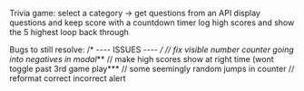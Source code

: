 Trivia game:
    select a category -> get questions from an API
    display questions and keep score with a countdown timer
    log high scores and show the 5 highest
    loop back through

Bugs to still resolve:
/* ---- ISSUES ---- */
// fix visible number counter going into negatives in modal***
// make high scores show at right time (wont toggle past 3rd game play***
// some seemingly random jumps in counter
// reformat correct incorrect alert